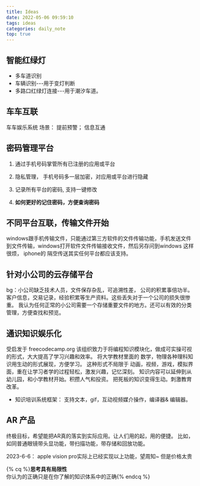 ```yaml
---
title: Ideas
date: 2022-05-06 09:59:10
tags: ideas
categories: daily_note
top: true
---
```


## 智能红绿灯

- 多车道识别
- 车辆识别---用于变灯判断
- 多路口红绿灯连接---用于潮汐车道。

## 车车互联

车车娱乐系统
场景： 提前预警； 信息互通

## 密码管理平台

1. 通过手机号码掌管所有已注册的应用或平台
2. 隐私管理， 手机号码多一层加密，对应用或平台进行隐藏
3. 记录所有平台的密码, 支持一键修改

4. **如何更好的记住密码，方便查询密码**

## 不同平台互联，传输文件开始

windows跟手机传输文件，只能通过第三方软件的文件传输功能，手机发送文件到文件传输，windows打开软件文件传输接收文件，然后另存问到windows
这样很烦， iphone的 隔空传送其实任何平台都应该支持。

## 针对小公司的云存储平台

bg：小公司缺乏技术人员，文件保存杂乱，可追溯性差， 公司的积累事倍功半。
客户信息，交易记录，经验积累等生产资料。这些丢失对于一个公司的损失很惨重。
我认为任何正常的小公司需要一个存储重要文件的地方。还可以有效的分类管理，方便查找和预览。

## 通识知识娱乐化

受启发于 freecodecamp.org 该组织致力于将编程知识模块化，做成可实操可视的形式，大大提高了学习兴趣和效率。
将大学教材里面的 数学，物理各种理科知识用生动的形式展现，方便学习。
这种形式不局限于 动画，视频，游戏，模拟界面，重在让学习者学的过程轻松，激发兴趣，记忆深刻。
知识内容可以延伸到从幼儿园，和小学教材开始。积攒人气和投资。
把死板的知识变得生动。刺激教育改革。

- 知识培训系统框架： 支持文本，gif，互动视频媒介操作，编译器& 编辑器。

## AR 产品

终极目标，希望能把AR真的落实到实际应用。让人们用的起，用的便捷。
比如，如同普通眼镜带头显功能，带扫描功能，带存储和回放功能。

2023-6-6： apple vision pro实际上已经实现以上功能，望周知~ 但是价格太贵

{% cq %}**思考具有局限性**  
你认为的正确只是在你了解的知识体系中的正确{% endcq %}
